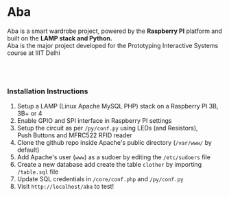 <H1>Aba</H1>
Aba is a smart wardrobe project, powered by the <b>Raspberry PI</b> platform and built on the <b>LAMP stack and Python.</b>
<br>
Aba is the major project developed for the Prototyping Interactive Systems course at IIIT Delhi

<br><br>
<h3>Installation Instructions</h3>
<ol>
	<li>Setup a LAMP (Linux Apache MySQL PHP) stack on a Raspberry PI 3B, 3B+ or 4</li>
	<li>Enable GPIO and SPI interface in Raspberry PI settings</li>
	<li>Setup the circuit as per <code>/py/conf.py</code> using LEDs (and Resistors), Push Buttons and MFRC522 RFID reader</li>
	<li>Clone the github repo inside Apache's public directory (<code>/var/www/</code> by default)</li>
	<li>Add Apache's user (<code>www</code>) as a sudoer by editing the <code>/etc/sudoers</code> file</li>
	<li>Create a new database add create the table <code>clother</code> by importing <code>/table.sql</code> file</li>
	<li>Update SQL credentials in <code>/core/conf.php</code> and <code>/py/conf.py</code> </li>
	<li>Visit <code>http://localhost/aba</code> to test!</li>
</ol>